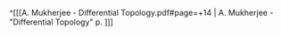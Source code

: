 ^[[[A. Mukherjee - Differential Topology.pdf#page=+14 | A. Mukherjee - "Differential Topology" p. ]]]